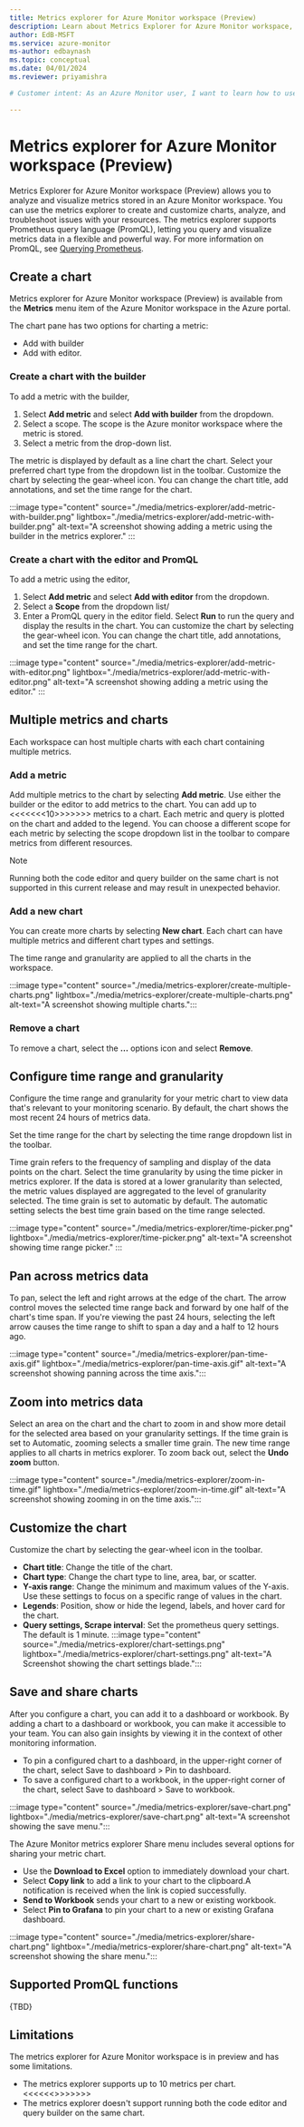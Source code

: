 ```yaml
---
title: Metrics explorer for Azure Monitor workspace (Preview)
description: Learn about Metrics Explorer for Azure Monitor workspace, a tool in that allows you to analyze and visualize metrics stored in an Azure Monitor workspace.
author: EdB-MSFT
ms.service: azure-monitor
ms-author: edbaynash
ms.topic: conceptual
ms.date: 04/01/2024
ms.reviewer: priyamishra

# Customer intent: As an Azure Monitor user, I want to learn how to use Metrics Explorer for Azure Monitor workspace to analyze and visualize metrics stored in an Azure Monitor workspace using PromQL.

---
```


# Metrics explorer for Azure Monitor workspace (Preview)

Metrics Explorer for Azure Monitor workspace (Preview) allows you to analyze and visualize metrics stored in an Azure Monitor workspace. You can use the metrics explorer to create and customize charts, analyze, and troubleshoot issues with your resources. The metrics explorer supports Prometheus query language (PromQL), letting you query and visualize metrics data in a flexible and powerful way. For more information on PromQL, see [Querying Prometheus](https://prometheus.io/docs/prometheus/latest/querying/basics/).


## Create a chart

Metrics explorer for Azure Monitor workspace (Preview) is available from the **Metrics** menu item of the Azure Monitor workspace in the Azure portal. 

The chart pane has two options for charting a metric:
-  Add with builder
-  Add with editor.

### Create a chart with the builder
To add a metric with the builder, 
1. Select **Add metric** and select **Add with builder** from the dropdown. 
1. Select a scope. The scope is the Azure monitor workspace where the metric is stored.
1. Select a metric from the drop-down list.

The metric is displayed by default as a line chart the chart. Select your preferred chart type from the dropdown list in the toolbar. Customize the chart by selecting the gear-wheel icon. You can change the chart title, add annotations, and set the time range for the chart.

:::image type="content" source="./media/metrics-explorer/add-metric-with-builder.png" lightbox="./media/metrics-explorer/add-metric-with-builder.png"  alt-text="A screenshot showing adding a metric using the builder in the metrics explorer." :::

### Create a chart with the editor and PromQL

To add a metric using the editor,
1. Select **Add metric** and select **Add with editor** from the dropdown. 
1. Select a **Scope** from the dropdown list/
1. Enter a PromQL query in the editor field. Select **Run** to run the query and display the results in the chart. You can customize the chart by selecting the gear-wheel icon. You can change the chart title, add annotations, and set the time range for the chart. 

:::image type="content" source="./media/metrics-explorer/add-metric-with-editor.png"  lightbox="./media/metrics-explorer/add-metric-with-editor.png"  alt-text="A screenshot showing adding a metric using the editor." :::


## Multiple metrics and charts 
Each workspace can host multiple charts with each chart containing multiple metrics.

### Add a metric

Add multiple metrics to the chart by selecting **Add metric**. Use either the builder or the editor to add metrics to the chart. 
You can add up to <<<<<<<10>>>>>>> metrics to a chart. Each metric and query is plotted on the chart and added to the legend. You can choose a different scope for each metric by selecting the scope dropdown list in the toolbar to compare metrics from different resources.

> [!NOTE]
> Running both the code editor and query builder on the same chart is not supported in this current release and may result in unexpected behavior.


### Add a new chart

You can create more charts by selecting **New chart**. Each chart can have multiple metrics and different chart types and settings. 

The time range and granularity are applied to all the charts in the workspace.

:::image type="content" source="./media/metrics-explorer/create-multiple-charts.png" lightbox="./media/metrics-explorer/create-multiple-charts.png" alt-text="A screenshot showing multiple charts.":::

### Remove a chart

To remove a chart, select the **...** options icon and select **Remove**.

## Configure time range and granularity

Configure the time range and granularity for your metric chart to view data that's relevant to your monitoring scenario. By default, the chart shows the most recent 24 hours of metrics data.

Set the time range for the chart by selecting the time range dropdown list in the toolbar. 

Time grain refers to the frequency of sampling and display of the data points on the chart. Select the time granularity by using the time picker in metrics explorer. If the data is stored at a lower granularity than selected, the metric values displayed are aggregated to the level of granularity selected. The time grain is set to automatic by default. The automatic setting selects the best time grain based on the time range selected.


:::image type="content" source="./media/metrics-explorer/time-picker.png" lightbox="./media/metrics-explorer/time-picker.png"  alt-text="A screenshot showing time range picker." :::

## Pan across metrics data

To pan, select the left and right arrows at the edge of the chart. The arrow control moves the selected time range back and forward by one half of the chart's time span. If you're viewing the past 24 hours, selecting the left arrow causes the time range to shift to span a day and a half to 12 hours ago.

:::image type="content" source="./media/metrics-explorer/pan-time-axis.gif" lightbox="./media/metrics-explorer/pan-time-axis.gif"  alt-text="A screenshot showing panning across the time axis.":::


## Zoom into metrics data

Select an area on the chart and the chart to zoom in and show more detail for the selected area based on your granularity settings. If the time grain is set to Automatic, zooming selects a smaller time grain. The new time range applies to all charts in metrics explorer. To zoom back out, select the **Undo zoom** button.


:::image type="content" source="./media/metrics-explorer/zoom-in-time.gif" lightbox="./media/metrics-explorer/zoom-in-time.gif"  alt-text="A screenshot showing zooming in on the time axis.":::

## Customize the chart

Customize the chart by selecting the gear-wheel icon in the toolbar.

- **Chart title**: Change the title of the chart.
- **Chart type**: Change the chart type to line, area, bar, or scatter.
- **Y-axis range**: Change the minimum and maximum values of the Y-axis. Use these settings to focus on a specific range of values in the chart.
- **Legends**: Position, show or hide the legend, labels, and hover card for the chart.
- **Query settings, Scrape interval**: Set the prometheus query settings. The default is 1 minute.
:::image type="content" source="./media/metrics-explorer/chart-settings.png"  lightbox="./media/metrics-explorer/chart-settings.png" alt-text="A Screenshot showing the chart settings blade.":::


## Save and share charts

After you configure a chart, you can add it to a dashboard or workbook. By adding a chart to a dashboard or workbook, you can make it accessible to your team. You can also gain insights by viewing it in the context of other monitoring information.

- To pin a configured chart to a dashboard, in the upper-right corner of the chart, select Save to dashboard > Pin to dashboard.
- To save a configured chart to a workbook, in the upper-right corner of the chart, select Save to dashboard > Save to workbook.

:::image type="content" source="./media/metrics-explorer/save-chart.png" lightbox="./media/metrics-explorer/save-chart.png"  alt-text="A screenshot showing the save menu.":::

The Azure Monitor metrics explorer Share menu includes several options for sharing your metric chart.

- Use the **Download to Excel** option to immediately download your chart.
- Select **Copy link** to add a link to your chart to the clipboard.A notification is received when the link is copied successfully.
-  **Send to Workbook** sends your chart to a new or existing workbook.
- Select **Pin to Grafana** to pin your chart to a new or existing Grafana dashboard. 

:::image type="content" source="./media/metrics-explorer/share-chart.png" lightbox="./media/metrics-explorer/share-chart.png"  alt-text="A screenshot showing the share menu.":::

## Supported PromQL functions



{TBD}




## Limitations

The metrics explorer for Azure Monitor workspace is in preview and has some limitations. 
-  The metrics explorer supports up to 10 metrics per chart. <<<<<<>>>>>>>
- The metrics explorer doesn't support running both the code editor and query builder on the same chart.



